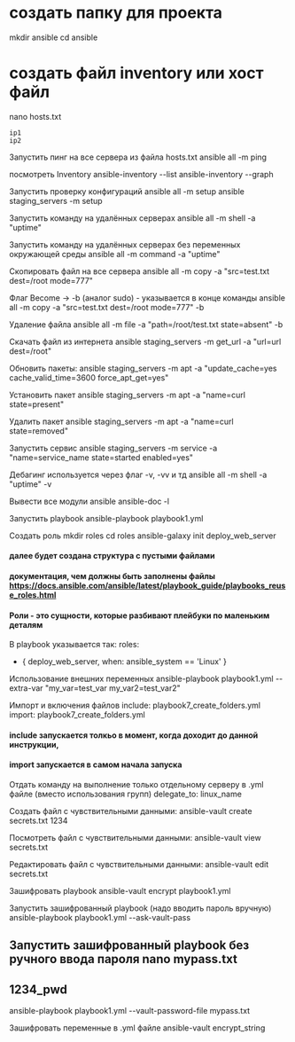 # создать папку для проекта
mkdir ansible
cd ansible

# создать файл inventory или хост файл

nano hosts.txt
```
ip1
ip2
```

Запустить пинг на все сервера из файла hosts.txt
ansible all -m ping

посмотреть Inventory
ansible-inventory --list
ansible-inventory --graph

Запустить проверку конфигураций
ansible all -m setup
ansible staging_servers -m setup

Запустить команду на удалённых серверах
ansible all -m shell -a "uptime"

Запустить команду на удалённых серверах без переменных окружающей среды
ansible all -m command -a "uptime"

Скопировать файл на все сервера
ansible all -m copy -a "src=test.txt dest=/root mode=777"

Флаг Become -> -b (аналог sudo) - указывается в конце команды
ansible all -m copy -a "src=test.txt dest=/root mode=777" -b

Удаление файла
ansible all -m file -a "path=/root/test.txt state=absent" -b

Скачать файл из интернета
ansible staging_servers -m get_url -a "url=url dest=/root"

Обновить пакеты:
ansible staging_servers -m apt -a "update_cache=yes cache_valid_time=3600 force_apt_get=yes"

Установить пакет
ansible staging_servers -m apt -a "name=curl state=present"

Удалить пакет
ansible staging_servers -m apt -a "name=curl state=removed"

Запустить сервис
ansible staging_servers -m service -a "name=service_name state=started enabled=yes"

Дебагинг используется через флаг -v, -vv и тд
ansible all -m shell -a "uptime" -v

Вывести все модули ansible
ansible-doc -l

Запустить playbook
ansible-playbook playbook1.yml

Создать роль
mkdir roles
cd roles
ansible-galaxy init deploy_web_server
#### далее будет создана структура с пустыми файлами
####  документация, чем должны быть заполнены файлы https://docs.ansible.com/ansible/latest/playbook_guide/playbooks_reuse_roles.html
####  Роли - это сущности, которые разбивают плейбуки по маленьким деталям
В playbook указывается так:
roles:
  - { deploy_web_server, when: ansible_system == 'Linux' }

Использование внешних переменных
ansible-playbook playbook1.yml --extra-var "my_var=test_var my_var2=test_var2"

Импорт и включения файлов
include: playbook7_create_folders.yml
import: playbook7_create_folders.yml
####  include запускается толкьо в момент, когда доходит до данной инструкции,
####  import запускается в самом начала запуска

Отдать команду на выполнение только отдельному серверу в .yml файле (вместо использования групп) 
delegate_to: linux_name

Создать файл с чувствительными данными:
ansible-vault create secrets.txt
1234

Посмотреть файл с чувствительными данными:
ansible-vault view secrets.txt

Редактировать файл с чувствительными данными:
ansible-vault edit secrets.txt

Зашифровать playbook
ansible-vault encrypt playbook1.yml

Запустить зашифрованный playbook (надо вводить пароль вручную)
ansible-playbook playbook1.yml --ask-vault-pass

Запустить зашифрованный playbook без ручного ввода пароля
nano mypass.txt
----
1234_pwd
----
ansible-playbook playbook1.yml --vault-password-file mypass.txt

Зашифровать переменные в .yml файле
ansible-vault encrypt_string

